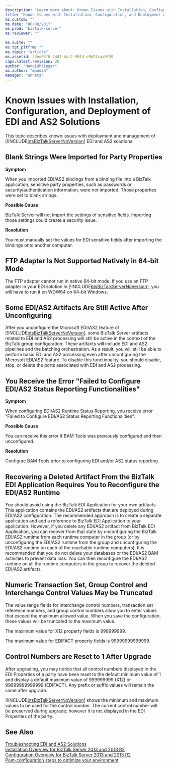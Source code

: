 ```yaml
---
description: "Learn more about: Known Issues with Installation, Configuration, and Deployment of EDI and AS2 Solutions"
title: "Known Issues with Installation, Configuration, and Deployment of EDI and AS2 Solutions | Microsoft Docs"
ms.custom: ""
ms.date: "06/08/2017"
ms.prod: "biztalk-server"
ms.reviewer: ""

ms.suite: ""
ms.tgt_pltfrm: ""
ms.topic: "article"
ms.assetid: 2dee03f0-2447-4cc2-90f4-e9b73caa0f39
caps.latest.revision: 26
author: "MandiOhlinger"
ms.author: "mandia"
manager: "anneta"
---
```

# Known Issues with Installation, Configuration, and Deployment of EDI and AS2 Solutions
This topic describes known issues with deployment and management of [!INCLUDE[btsBizTalkServerNoVersion](../includes/btsbiztalkservernoversion-md.md)] EDI and AS2 solutions.  
  
## Blank Strings Were Imported for Party Properties  
 **Symptom**  
  
 When you imported EDI/AS2 bindings from a binding file into a BizTalk application, sensitive party properties, such as passwords or security/authentication information, were not imported. Those properties were set to blank strings.  
  
 **Possible Cause**  
  
 BizTalk Server will not import the settings of sensitive fields. Importing those settings could create a security issue.  
  
 **Resolution**  
  
 You must manually set the values for EDI sensitive fields after importing the bindings onto another computer.  
  
## FTP Adapter Is Not Supported Natively in 64-bit Mode  
 The FTP adapter cannot run in native 64-bit mode. If you use an FTP adapter in your EDI solution in [!INCLUDE[btsBizTalkServerNoVersion](../includes/btsbiztalkservernoversion-md.md)], you will have to run it on WOW64 on 64-bit Windows.  
  
## Some EDI/AS2 Artifacts Are Still Active After Unconfiguring  
 After you unconfigure the Microsoft EDI/AS2 feature of [!INCLUDE[btsBizTalkServerNoVersion](../includes/btsbiztalkservernoversion-md.md)], some BizTalk Server artifacts related to EDI and AS2 processing will still be active in the context of the BizTalk group configuration. These artifacts will include EDI and AS2 pipelines and the batching orchestration. As a result, you will still be able to perform basic EDI and AS2 processing even after unconfiguring the Microsoft EDI/AS2 feature. To disable this functionality, you should disable, stop, or delete the ports associated with EDI and AS2 processing.  
  
## You Receive the Error "Failed to Configure EDI/AS2 Status Reporting Functionalities"  
 **Symptom**  
  
 When configuring EDI/AS2 Runtime Status Reporting, you receive error "Failed to Configure EDI/AS2 Status Reporting Functionalities".  
  
 **Possible Cause**  
  
 You can receive this error if BAM Tools was previously configured and then unconfigured.  
  
 **Resolution**  
  
 Configure BAM Tools prior to configuring EDI and/or AS2 status reporting.  
  
## Recovering a Deleted Artifact From the BizTalk EDI Application Requires You to Reconfigure the EDI/AS2 Runtime  
 You should avoid using the BizTalk EDI Application for your own artifacts. This application contains the EDI/AS2 artifacts that are deployed during EDI/AS2 configuration. The recommended approach is to create a separate application and add a reference to BizTalk EDI Application to your application. However, if you delete any EDI/AS2 artifact from BizTalk EDI Application, you can recover from that state by unconfiguring the BizTalk EDI/AS2 runtime from each runtime computer in the group (or by unconfiguring the EDI/AS2 runtime from the group and unconfiguring the EDI/AS2 runtime on each of the reachable runtime computers). It is recommended that you do not delete your databases or the EDI/AS2 BAM activities to prevent data loss. You can then reconfigure the EDI/AS2 runtime on all the runtime computers in the group to recover the deleted EDI/AS2 artifacts.  
  
## Numeric Transaction Set, Group Control and Interchange Control Values May be Truncated  
 The value range fields for interchange control numbers, transaction set reference numbers, and group control numbers allow you to enter values that exceed the maximum allowed value. When you save the configuration, these values will be truncated to the maximum value.  
  
 The maximum value for X12 property fields is 999999999.  
  
 The maximum value for EDIFACT property fields is 99999999999999.  
  
## Control Numbers are Reset to 1 After Upgrade  
 After upgrading, you may notice that all control numbers displayed in the EDI Properties of a party have been reset to the default minimum value of 1 and display a default maximum value of 999999999 (X12) or 99999999999999 (EDIFACT). Any prefix or suffix values will remain the same after upgrade.  
  
 [!INCLUDE[btsBizTalkServerNoVersion](../includes/btsbiztalkservernoversion-md.md)] shows the minimum and maximum values to be used for the control number. The current control number will be preserved during upgrade; however it is not displayed in the EDI Properties of the party.  
  
## See Also  
 [Troubleshooting EDI and AS2 Solutions](../core/troubleshooting-edi-and-as2-solutions.md)   
 [Installation Overview for BizTalk Server 2013 and 2013 R2](https://msdn.microsoft.com/library/8041926c-cfc9-4eaf-9c28-a2c6e8015bc5)   
 [Configuration Overview for BizTalk Server 2013 and 2013 R2](https://msdn.microsoft.com/library/aa58c43f-8f0e-4a5c-89b9-db7b8a852a72)   
 [Post-configuration steps to optimize your environment](../install-and-config-guides/post-configuration-steps-to-optimize-your-environment.md)
